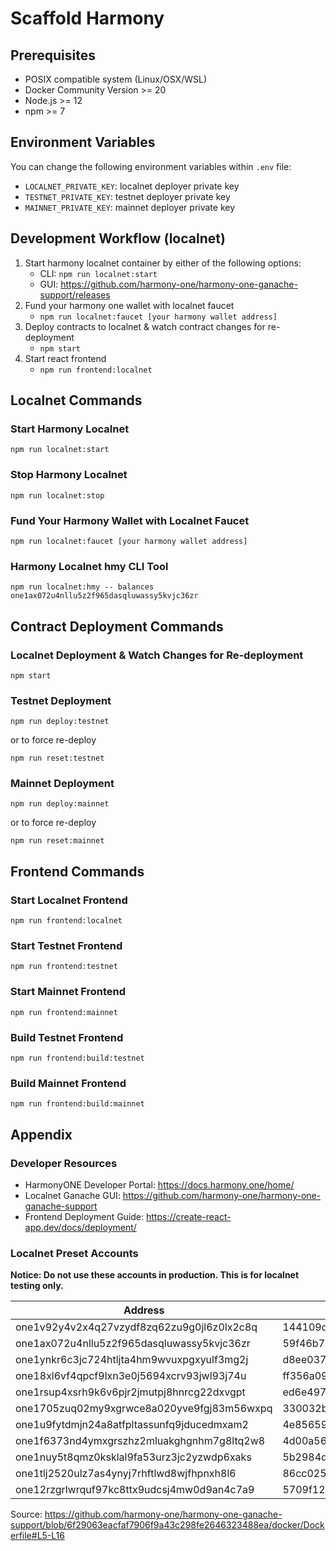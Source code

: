 # Scaffold Harmony

## Prerequisites

- POSIX compatible system (Linux/OSX/WSL)
- Docker Community Version >= 20
- Node.js >= 12
- npm >= 7

## Environment Variables

You can change the following environment variables within `.env` file: 

- `LOCALNET_PRIVATE_KEY`: localnet deployer private key
- `TESTNET_PRIVATE_KEY`: testnet deployer private key
- `MAINNET_PRIVATE_KEY`: mainnet deployer private key

## Development Workflow (localnet)

1. Start harmony localnet container by either of the following options:
   - CLI: `npm run localnet:start`
   - GUI: https://github.com/harmony-one/harmony-one-ganache-support/releases
2. Fund your harmony one wallet with localnet faucet
   - `npm run localnet:faucet [your harmony wallet address]`
3. Deploy contracts to localnet & watch contract changes for re-deployment
   - `npm start`
4. Start react frontend
   - `npm run frontend:localnet`

## Localnet Commands

### Start Harmony Localnet

```shell
npm run localnet:start
```

### Stop Harmony Localnet

```shell
npm run localnet:stop
```

### Fund Your Harmony Wallet with Localnet Faucet

```shell
npm run localnet:faucet [your harmony wallet address]
```

### Harmony Localnet hmy CLI Tool

```shell
npm run localnet:hmy -- balances one1ax072u4nllu5z2f965dasqluwassy5kvjc36zr
```

## Contract Deployment Commands

### Localnet Deployment & Watch Changes for Re-deployment

```shell
npm start
```

### Testnet Deployment

```shell
npm run deploy:testnet
```

or to force re-deploy 

```shell
npm run reset:testnet
```

### Mainnet Deployment

```shell
npm run deploy:mainnet
```

or to force re-deploy

```shell
npm run reset:mainnet
```

## Frontend Commands

### Start Localnet Frontend

```shell
npm run frontend:localnet
```

### Start Testnet Frontend

```shell
npm run frontend:testnet
```

### Start Mainnet Frontend

```shell
npm run frontend:mainnet
```

### Build Testnet Frontend

```shell
npm run frontend:build:testnet
```

### Build Mainnet Frontend

```shell
npm run frontend:build:mainnet
```

## Appendix 

### Developer Resources

- HarmonyONE Developer Portal: https://docs.harmony.one/home/
- Localnet Ganache GUI: https://github.com/harmony-one/harmony-one-ganache-support
- Frontend Deployment Guide: https://create-react-app.dev/docs/deployment/

### Localnet Preset Accounts

**Notice: Do not use these accounts in production. This is for localnet testing only.**

| Address                                    | Private Key                                                      | Balance |
---------------------------------------------|------------------------------------------------------------------| ------- |
| one1v92y4v2x4q27vzydf8zq62zu9g0jl6z0lx2c8q | 144109d9b1182b51233955c112f64a545bb70143539f161e936bb01f8b1e081d | 100000  |
| one1ax072u4nllu5z2f965dasqluwassy5kvjc36zr | 59f46b7addacb231e75932d384c5c75d5e9a84920609b5d27a57922244efbf90 | 100     |
| one1ynkr6c3jc724htljta4hm9wvuxpgxyulf3mg2j | d8ee0370d50f5d32c50704f4a0d01f027ab048d9cdb2f137b7ae852d8590d63f | 100     |
| one18xl6vf4qpcf9lxn3e0j5694xcrv93jwl93j74u | ff356a09310ab648ace558574ca84777f21612f6652867776095a95919a47314 | 100     |
| one1rsup4xsrh9k6v6pjr2jmutpj8hnrcg22dxvgpt | ed6e49719b1d7c82f364bf843d3d17bb5fd7af8a773cdc18c710c2642566cefa | 100     |
| one1705zuq02my9xgrwce8a020yve9fgj83m56wxpq | 330032b37bdcd8d8f3d9aae0c8403dcbb24915362493e998f7e0b631f20d3f91 | 100     |
| one1u9fytdmjn24a8atfpltassunfq9jducedmxam2 | 4e856590fc9233cfc215e5bffe4efdb9611d8e2db78d38be24e02b469fddb5a5 | 100     |
| one1f6373nd4ymxgrszhz2mluakghgnhm7g8ltq2w8 | 4d00a5621249165d7fb76bac56cd01786b64a301fffba0137c5fa997c3069163 | 100     |
| one1nuy5t8qmz0ksklal9fa53urz3jc2yzwdp6xaks | 5b2984da0bb75e22208dc3baf8f5a1eb86099418c6b3516d132c70199ce67c65 | 100     |
| one1tlj2520ulz7as4ynyj7rhftlwd8wjfhpnxh8l6 | 86cc025e63f934f80e4377a022df3623abbdb5a5803089fe80ffb86dad76b864 | 100     |
| one12rzgrlwrquf97kc8ttx9udcsj4mw0d9an4c7a9 | 5709f12bc34677a96ed3f01898329eedb0d78a499159ad5a541cdce8c77a3de3 | 100     |

Source: https://github.com/harmony-one/harmony-one-ganache-support/blob/6f29063eacfaf7906f9a43c298fe2646323488ea/docker/Dockerfile#L5-L16
